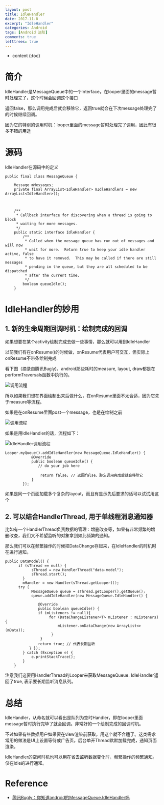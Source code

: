 ```yaml
---
layout: post
title: IdleHandler
date: 2017-11-8
excerpt: "IdleHandler"
categories: Android
tags: [Android 进阶]
comments: true
lefttrees: true
---
```


* content
{:toc}



# 简介

 IdleHandler是MessageQueue中的一个Interface，在looper里面的message暂时处理完了，这个时候会回调这个接口
 
 返回false，那么调用完成后就会移除它，返回true就会在下次message处理完了的时候继续回调。
 
 因为它的特别的调用时机：looper里面的message暂时处理完了调用，因此有很多不错的用途

# 源码

IdleHandler在源码中的定义


    public final class MessageQueue {
    
        Message mMessages;
        private final ArrayList<IdleHandler> mIdleHandlers = new ArrayList<IdleHandler>();



        /**
         * Callback interface for discovering when a thread is going to block
         * waiting for more messages.
         */
        public static interface IdleHandler {
            /**
             * Called when the message queue has run out of messages and will now
             * wait for more.  Return true to keep your idle handler active, false
             * to have it removed.  This may be called if there are still messages
             * pending in the queue, but they are all scheduled to be dispatched
             * after the current time.
             */
            boolean queueIdle();
        }
        
# IdleHandler的妙用    

## 1. 新的生命周期回调时机：绘制完成的回调

如果想要在某个activity绘制完成去做一些事情，那么就可以用到IdleHandler

以前我们有在onResume()的时候做，onResume代表用户可交互，但实际上onResume不带条绘制完成

看下图（摘录自腾讯Bugly)，android那些耗时的measure, layout, draw都是在performTraversals函数中执行的。

![调用流程](https://mmbiz.qpic.cn/mmbiz_jpg/tnZGrhTk4debqCZSonTg6eu3Vmf02hFfIkenlmVibkGCCibRptkTIxqkFC3fK1rcmw5ULlCqRLvjjPgLFZJdTbNw/640?wx_fmt=jpeg&tp=webp&wxfrom=5&wx_lazy=1)

所以如果我们想在界面绘制出来后做什么，在onResume里面不太合适，因为它先于measure等流程。

如果是在onResume里面post一个message，也是在绘制之前

![调用流程](https://mmbiz.qpic.cn/mmbiz_jpg/tnZGrhTk4debqCZSonTg6eu3Vmf02hFfdkOQE9OpO6cwyuuHHqVaAXQak2KW5hMToia7icS8n4XicgtsrqrmJ87CQ/640?wx_fmt=jpeg&tp=webp&wxfrom=5&wx_lazy=1)


如果是用IdleHandler的话，流程如下：

![IdleHandler调用流程](https://mmbiz.qpic.cn/mmbiz_jpg/tnZGrhTk4debqCZSonTg6eu3Vmf02hFfdkOQE9OpO6cwyuuHHqVaAXQak2KW5hMToia7icS8n4XicgtsrqrmJ87CQ/640?wx_fmt=jpeg&tp=webp&wxfrom=5&wx_lazy=1)

    Looper.myQueue().addIdleHandler(new MessageQueue.IdleHandler() {
                @Override
                public boolean queueIdle() { 
                   // do your job here
              
                    return false; // 返回false，那么调用完成后就会移除它
                }
            });

如果是同一个页面加载多个复杂的layout，而且有显示先后要求的话可以试试用这个

## 2. 可以结合HandlerThread, 用于单线程消息通知器

比如有一个HandlerThread负责数据的管理：增删改查等，如果有非常频繁的增删改查，我们又不希望监听的对象拿到如此频繁的通知。

那么我们可以在频繁操作的时候把DataChange存起来，在IdleHandler的时机时在进行通知。

    public DataModel() {        
          if (sThread == null) {
                sThread = new HandlerThread("data-model");
                sThread.start();
            }
            mHandler = new Handler(sThread.getLooper());        
          try {
                MessageQueue queue = sThread.getLooper().getQueue();
                queue.addIdleHandler(new MessageQueue.IdleHandler() {                
    
                   @Override
                   public boolean queueIdle() {                    
                   if (mListeners != null){                        
                        for (DataChangeListener<T> mListener : mListeners) {
                            mListener.onDataChange(new ArrayList<>(mData));
                         }
                    }                    
                   return true; // 代表长期监听
               } });
            } catch (Exception e) {
                e.printStackTrace();
            }
        }
        
        
注意我们这要用HandlerThread的Looper来获取MessageQueue. IdleHandler返回了true, 表示要长期监听消息队列。


# 总结

IdleHandler，从命名就可以看出是队列为空时Handler，即在looper里面message暂时执行完毕了就会回调。非常好的一个绘制完成的回调时机。

不过如果有些数据用户如果要在view渲染前获取，用这个就不合适了。这类需求常用的做法是UI上设置等待或广告页，后台单开Thread默默加载完成，通知页面渲染。

IdleHandler的空闲时机也可以用在省去监听数据变化时，频繁操作的频繁通知。仅在idle的进行通知。

# Reference

- [腾讯Bugly：你知道android的MessageQueue.IdleHandler吗](https://mp.weixin.qq.com/s/KpeBqIEYeOzt_frANoGuSg) 
